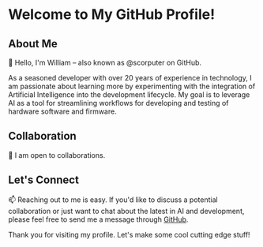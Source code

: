 # Welcome to My GitHub Profile!

## About Me
👋 Hello, I'm William – also known as @scorputer on GitHub.

As a seasoned developer with over 20 years of experience in technology, I am passionate about learning more by experimenting with the integration of Artificial Intelligence into the development lifecycle. My goal is to leverage AI as a tool for streamlining workflows for developing and testing of hardware software and firmware.

## Collaboration
💞️ I am open to collaborations.

## Let's Connect
📫 Reaching out to me is easy. If you'd like to discuss a potential collaboration or just want to chat about the latest in AI and development, please feel free to send me a message through [GitHub](https://github.com/scorputer).

Thank you for visiting my profile. Let's make some cool cutting edge stuff!

